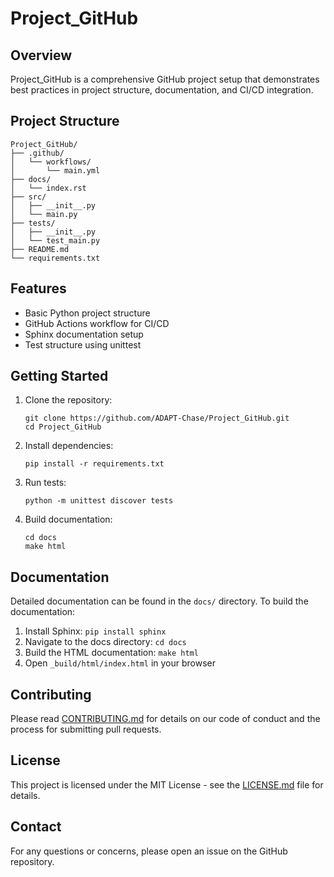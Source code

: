 # Project_GitHub

## Overview
Project_GitHub is a comprehensive GitHub project setup that demonstrates best practices in project structure, documentation, and CI/CD integration.

## Project Structure
```
Project_GitHub/
├── .github/
│   └── workflows/
│       └── main.yml
├── docs/
│   └── index.rst
├── src/
│   ├── __init__.py
│   └── main.py
├── tests/
│   ├── __init__.py
│   └── test_main.py
├── README.md
└── requirements.txt
```

## Features
- Basic Python project structure
- GitHub Actions workflow for CI/CD
- Sphinx documentation setup
- Test structure using unittest

## Getting Started
1. Clone the repository:
   ```
   git clone https://github.com/ADAPT-Chase/Project_GitHub.git
   cd Project_GitHub
   ```

2. Install dependencies:
   ```
   pip install -r requirements.txt
   ```

3. Run tests:
   ```
   python -m unittest discover tests
   ```

4. Build documentation:
   ```
   cd docs
   make html
   ```

## Documentation
Detailed documentation can be found in the `docs/` directory. To build the documentation:

1. Install Sphinx: `pip install sphinx`
2. Navigate to the docs directory: `cd docs`
3. Build the HTML documentation: `make html`
4. Open `_build/html/index.html` in your browser

## Contributing
Please read [CONTRIBUTING.md](CONTRIBUTING.md) for details on our code of conduct and the process for submitting pull requests.

## License
This project is licensed under the MIT License - see the [LICENSE.md](LICENSE.md) file for details.

## Contact
For any questions or concerns, please open an issue on the GitHub repository.
